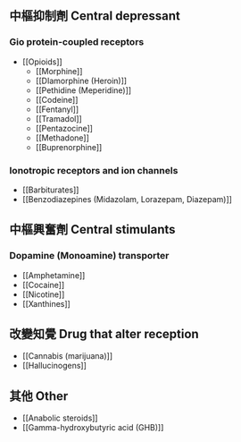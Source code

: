 ## 中樞抑制劑 Central depressant
### Gio protein-coupled receptors
- [[Opioids]]
	- [[Morphine]] 
	- [[DIamorphine (Heroin)]]
	- [[Pethidine (Meperidine)]]
	- [[Codeine]]
	- [[Fentanyl]]
	- [[Tramadol]] 
	- [[Pentazocine]]
	- [[Methadone]]
	- [[Buprenorphine]]
### Ionotropic receptors and ion channels
- [[Barbiturates]] 
- [[Benzodiazepines (Midazolam, Lorazepam, Diazepam)]] 
## 中樞興奮劑 Central stimulants
### Dopamine (Monoamine) transporter
- [[Amphetamine]]
- [[Cocaine]]
- [[Nicotine]]
- [[Xanthines]]
## 改變知覺 Drug that alter reception
- [[Cannabis (marijuana)]]
- [[Hallucinogens]]
## 其他 Other
- [[Anabolic steroids]]
- [[Gamma-hydroxybutyric acid (GHB)]]